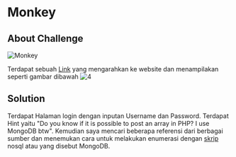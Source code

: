 # Monkey

## About Challenge

![Monkey](https://github.com/RifqiYafik/CTF_WriteUp/assets/136687984/7cbad361-0937-49e0-8bd8-009d31db7ab2)

Terdapat sebuah [Link](http://103.167.136.89:10002/) yang mengarahkan ke website dan menampilakan seperti gambar dibawah 
![4](https://github.com/RifqiYafik/CTF_WriteUp/assets/136687984/e16df8cc-50cc-481b-b3e5-217f5d281b63)


## Solution
Terdapat Halaman login dengan inputan Username dan Password. Terdapat Hint yaitu "Do you know if it is possible to post an array in PHP? I use MongoDB btw".
Kemudian saya mencari beberapa referensi dari berbagai sumber dan menemukan cara untuk melakukan enumerasi dengan [skrip](nosqli-user-pass-enum.py) nosql atau yang disebut MongoDB. 
